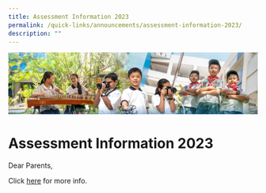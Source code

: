 ```yaml
---
title: Assessment Information 2023
permalink: /quick-links/announcements/assessment-information-2023/
description: ""
---
```

![](/images/AboutUs.jpg)

Assessment Information 2023
===========================

Dear Parents,  
  
Click [here](/for-parents/assessment-information-2023/) for more info.
